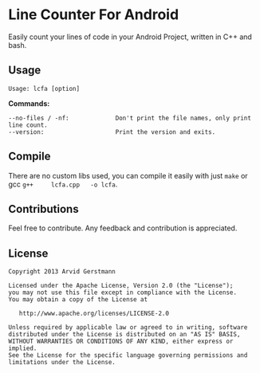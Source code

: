 Line Counter For Android
========================

Easily count your lines of code in your Android Project, written in C++ and bash. 



## Usage

```
Usage: lcfa [option]
```

**Commands:**
```
--no-files / -nf:             Don't print the file names, only print line count. 
--version:                    Print the version and exits.
```



## Compile

There are no custom libs used, you can compile it easily with just `make` or gcc `g++     lcfa.cpp   -o lcfa`.



## Contributions

Feel free to contribute. Any feedback and contribution is appreciated.




## License

```
Copyright 2013 Arvid Gerstmann

Licensed under the Apache License, Version 2.0 (the "License");
you may not use this file except in compliance with the License.
You may obtain a copy of the License at

   http://www.apache.org/licenses/LICENSE-2.0

Unless required by applicable law or agreed to in writing, software
distributed under the License is distributed on an "AS IS" BASIS,
WITHOUT WARRANTIES OR CONDITIONS OF ANY KIND, either express or implied.
See the License for the specific language governing permissions and
limitations under the License.
```

